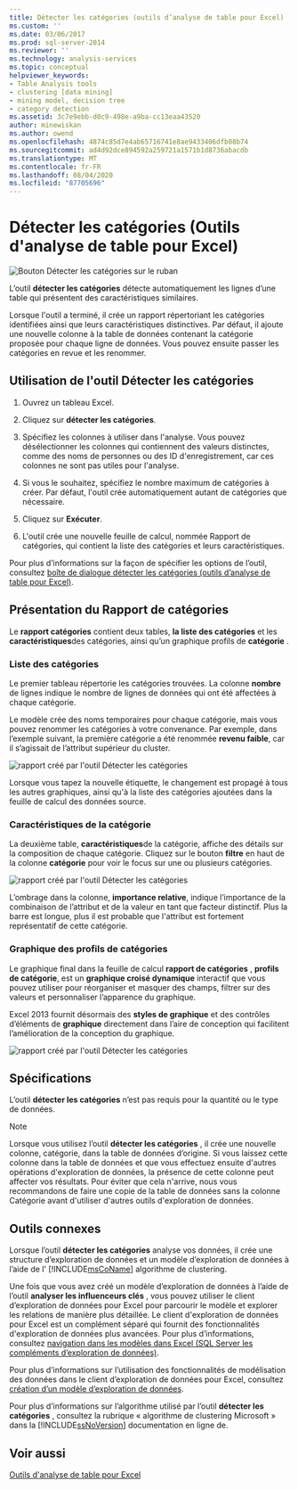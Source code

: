 ```yaml
---
title: Détecter les catégories (outils d’analyse de table pour Excel) | Microsoft Docs
ms.custom: ''
ms.date: 03/06/2017
ms.prod: sql-server-2014
ms.reviewer: ''
ms.technology: analysis-services
ms.topic: conceptual
helpviewer_keywords:
- Table Analysis tools
- clustering [data mining]
- mining model, decision tree
- category detection
ms.assetid: 3c7e9ebb-d0c9-498e-a9ba-cc13eaa43520
author: minewiskan
ms.author: owend
ms.openlocfilehash: 4874c85d7e4ab65716741e8ae9433406dfb08b74
ms.sourcegitcommit: ad4d92dce894592a259721a1571b1d8736abacdb
ms.translationtype: MT
ms.contentlocale: fr-FR
ms.lasthandoff: 08/04/2020
ms.locfileid: "87705696"
---
```

# <a name="detect-categories-table-analysis-tools-for-excel"></a>Détecter les catégories (Outils d'analyse de table pour Excel)
  ![Bouton Détecter les catégories sur le ruban](media/tat-detectcat.gif "Bouton Détecter les catégories sur le ruban")

 L’outil **détecter les catégories** détecte automatiquement les lignes d’une table qui présentent des caractéristiques similaires.

 Lorsque l'outil a terminé, il crée un rapport répertoriant les catégories identifiées ainsi que leurs caractéristiques distinctives. Par défaut, il ajoute une nouvelle colonne à la table de données contenant la catégorie proposée pour chaque ligne de données. Vous pouvez ensuite passer les catégories en revue et les renommer.

## <a name="using-the-detect-categories-tool"></a>Utilisation de l'outil Détecter les catégories

1.  Ouvrez un tableau Excel.

2.  Cliquez sur **détecter les catégories**.

3.  Spécifiez les colonnes à utiliser dans l'analyse. Vous pouvez désélectionner les colonnes qui contiennent des valeurs distinctes, comme des noms de personnes ou des ID d'enregistrement, car ces colonnes ne sont pas utiles pour l'analyse.

4.  Si vous le souhaitez, spécifiez le nombre maximum de catégories à créer. Par défaut, l'outil crée automatiquement autant de catégories que nécessaire.

5.  Cliquez sur **Exécuter**.

6.  L'outil crée une nouvelle feuille de calcul, nommée Rapport de catégories, qui contient la liste des catégories et leurs caractéristiques.

 Pour plus d’informations sur la façon de spécifier les options de l’outil, consultez [boîte de dialogue détecter les catégories (outils d’analyse de table pour Excel)](detect-categories-table-analysis-tools-for-excel.md).

## <a name="understanding-the-categories-report"></a>Présentation du Rapport de catégories
 Le **rapport catégories** contient deux tables, **la liste des catégories** et les **caractéristiques**des catégories, ainsi qu’un graphique profils de **catégorie** .

### <a name="category-list"></a>Liste des catégories
 Le premier tableau répertorie les catégories trouvées. La colonne **nombre** de lignes indique le nombre de lignes de données qui ont été affectées à chaque catégorie.

 Le modèle crée des noms temporaires pour chaque catégorie, mais vous pouvez renommer les catégories à votre convenance. Par exemple, dans l’exemple suivant, la première catégorie a été renommée **revenu faible**, car il s’agissait de l’attribut supérieur du cluster.

 ![rapport créé par l'outil Détecter les catégories](media/dm13-tat-detectcat-report1.gif "rapport créé par l'outil Détecter les catégories")

 Lorsque vous tapez la nouvelle étiquette, le changement est propagé à tous les autres graphiques, ainsi qu'à la liste des catégories ajoutées dans la feuille de calcul des données source.

### <a name="category-characteristics"></a>Caractéristiques de la catégorie
 La deuxième table, **caractéristiques**de la catégorie, affiche des détails sur la composition de chaque catégorie. Cliquez sur le bouton **filtre** en haut de la colonne **catégorie** pour voir le focus sur une ou plusieurs catégories.

 ![rapport créé par l'outil Détecter les catégories](media/dm13-tat-detectcat-report2.gif "rapport créé par l'outil Détecter les catégories")

 L’ombrage dans la colonne, **importance relative**, indique l’importance de la combinaison de l’attribut et de la valeur en tant que facteur distinctif. Plus la barre est longue, plus il est probable que l'attribut est fortement représentatif de cette catégorie.

### <a name="categories-profile-chart"></a>Graphique des profils de catégories
 Le graphique final dans la feuille de calcul **rapport de catégories** , **profils de catégorie**, est un **graphique croisé dynamique** interactif que vous pouvez utiliser pour réorganiser et masquer des champs, filtrer sur des valeurs et personnaliser l’apparence du graphique.

 Excel 2013 fournit désormais des **styles de graphique** et des contrôles d’éléments de **graphique** directement dans l’aire de conception qui facilitent l’amélioration de la conception du graphique.

 ![rapport créé par l'outil Détecter les catégories](media/dm13-tat-detectcat-report3.gif "rapport créé par l'outil Détecter les catégories")

## <a name="requirements"></a>Spécifications
 L’outil **détecter les catégories** n’est pas requis pour la quantité ou le type de données.

> [!NOTE]
>  Lorsque vous utilisez l’outil **détecter les catégories** , il crée une nouvelle colonne, catégorie, dans la table de données d’origine. Si vous laissez cette colonne dans la table de données et que vous effectuez ensuite d'autres opérations d'exploration de données, la présence de cette colonne peut affecter vos résultats. Pour éviter que cela n'arrive, nous vous recommandons de faire une copie de la table de données sans la colonne Catégorie avant d'utiliser d'autres outils d'exploration de données.

## <a name="related-tools"></a>Outils connexes
 Lorsque l’outil **détecter les catégories** analyse vos données, il crée une structure d’exploration de données et un modèle d’exploration de données à l’aide de l' [!INCLUDE[msCoName](../includes/msconame-md.md)] algorithme de clustering.

 Une fois que vous avez créé un modèle d’exploration de données à l’aide de l’outil **analyser les influenceurs clés** , vous pouvez utiliser le client d’exploration de données pour Excel pour parcourir le modèle et explorer les relations de manière plus détaillée. Le client d'exploration de données pour Excel est un complément séparé qui fournit des fonctionnalités d'exploration de données plus avancées. Pour plus d’informations, consultez [navigation dans les modèles dans Excel &#40;SQL Server les compléments d’exploration de données&#41;](browsing-models-in-excel-sql-server-data-mining-add-ins.md).

 Pour plus d’informations sur l’utilisation des fonctionnalités de modélisation des données dans le client d’exploration de données pour Excel, consultez [création d’un modèle d’exploration de données](creating-a-data-mining-model.md).

 Pour plus d’informations sur l’algorithme utilisé par l’outil **détecter les catégories** , consultez la rubrique « algorithme de clustering Microsoft » dans la [!INCLUDE[ssNoVersion](../includes/ssnoversion-md.md)] documentation en ligne de.

## <a name="see-also"></a>Voir aussi
 [Outils d'analyse de table pour Excel](table-analysis-tools-for-excel.md)


